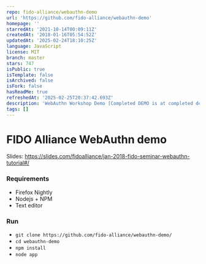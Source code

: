 ```yaml
---
repo: fido-alliance/webauthn-demo
url: 'https://github.com/fido-alliance/webauthn-demo'
homepage: ''
starredAt: '2021-10-14T00:09:11Z'
createdAt: '2018-01-16T05:54:52Z'
updatedAt: '2025-02-24T18:10:25Z'
language: JavaScript
license: MIT
branch: master
stars: 747
isPublic: true
isTemplate: false
isArchived: false
isFork: false
hasReadMe: true
refreshedAt: '2025-02-25T20:37:42.693Z'
description: 'WebAuthn Workshop Demo [Completed DEMO is at completed demo-branch]'
tags: []
---
```


# FIDO Alliance WebAuthn demo

Slides: https://slides.com/fidoalliance/jan-2018-fido-seminar-webauthn-tutorial#/

### Requirements

- Firefox Nightly
- Nodejs + NPM
- Text editor

### Run

- `git clone https://github.com/fido-alliance/webauthn-demo/`
- `cd webauthn-demo`
- `npm install`
- `node app`
